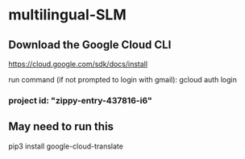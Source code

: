 # multilingual-SLM

## Download the Google Cloud CLI
https://cloud.google.com/sdk/docs/install

run command (if not prompted to login with gmail):
gcloud auth login

### project id: "zippy-entry-437816-i6"

## May need to run this
pip3 install google-cloud-translate

